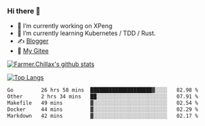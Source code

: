 ### Hi there 👋

- 🔭 I’m currently working on XPeng
- 🌱 I’m currently learning Kubernetes / TDD / Rust.
- ✍️ [Blogger](https://blog.farmer233.top)
- 🤔 [My Gitee](https://gitee.com/Farmer-chong)


[![Farmer.Chillax's github stats](https://github-readme-stats.vercel.app/api?username=FarmerChillax)](https://github.com/anuraghazra/github-readme-stats)

[![Top Langs](https://github-readme-stats.vercel.app/api/top-langs/?username=FarmerChillax&layout=compact&hide=html,css,javascript)](https://github.com/anuraghazra/github-readme-stats)


<a href="https://wakatime.com/@Farmer"> </a>
          <!--START_SECTION:waka-->

```txt
Go         26 hrs 58 mins  ████████████████████▓░░░░   82.98 %
Other      2 hrs 34 mins   ██░░░░░░░░░░░░░░░░░░░░░░░   07.91 %
Makefile   49 mins         ▓░░░░░░░░░░░░░░░░░░░░░░░░   02.54 %
Docker     44 mins         ▓░░░░░░░░░░░░░░░░░░░░░░░░   02.29 %
Markdown   42 mins         ▓░░░░░░░░░░░░░░░░░░░░░░░░   02.17 %
```

<!--END_SECTION:waka-->



<!--
**Farmer-chong/Farmer-chong** is a ✨ _special_ ✨ repository because its `README.md` (this file) appears on your GitHub profile.

Here are some ideas to get you started:

- 🔭 I’m currently working on ...
- 🌱 I’m currently learning ...
- 👯 I’m looking to collaborate on ...
- 🤔 I’m looking for help with ...
- 💬 Ask me about ...
- 📫 How to reach me: ...
- 😄 Pronouns: ...
- ⚡ Fun fact: ...
-->
